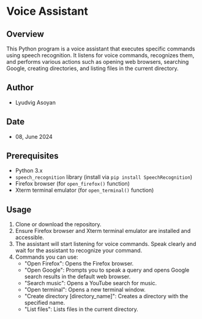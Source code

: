 # Voice Assistant

## Overview
This Python program is a voice assistant that executes specific commands using speech recognition. It listens for voice commands, recognizes them, and performs various actions such as opening web browsers, searching Google, creating directories, and listing files in the current directory.

## Author
- Lyudvig Asoyan

## Date
- 08, June 2024

## Prerequisites
- Python 3.x
- `speech_recognition` library (install via `pip install SpeechRecognition`)
- Firefox browser (for `open_firefox()` function)
- Xterm terminal emulator (for `open_terminal()` function)

## Usage
1. Clone or download the repository.
3. Ensure Firefox browser and Xterm terminal emulator are installed and accessible.
4. The assistant will start listening for voice commands. Speak clearly and wait for the assistant to recognize your command.
5. Commands you can use:
   - "Open Firefox": Opens the Firefox browser.
   - "Open Google": Prompts you to speak a query and opens Google search results in the default web browser.
   - "Search music": Opens a YouTube search for music.
   - "Open terminal": Opens a new terminal window.
   - "Create directory [directory_name]": Creates a directory with the specified name.
   - "List files": Lists files in the current directory.

